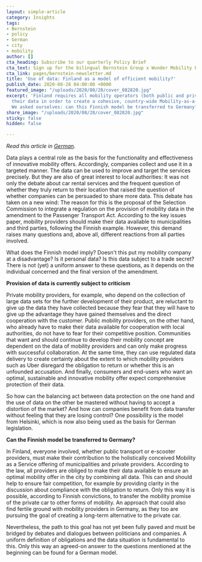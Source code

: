 ```yaml
---
layout: simple-article
category: Insights
tags:
- Bernstein
- policy
- German
- city
- mobility
author: []
cta_heading: Subscribe to our quarterly Policy Brief
cta_text: Sign up for the bilingual Bernstein Group x Wunder Mobility Policy Brief, a quarterly round-up featuring fascinating articles on mobility, tech, the role of cities and regulation.
cta_link: pages/bernstein-newsletter.md
title: 'Use of data: Finland as a model of efficient mobility?'
publish_date: 2020-08-28 04:00:00 +0000
featured_image: "/uploads/2020/08/28/cover_082820.jpg"
excerpt: 'Finland requires all mobility operators (both public and private) to share
  their data in order to create a cohesive, country-wide Mobility-as-a-Service model.
  We asked ourselves: can this Finnish model be transferred to Germany?'
share_image: "/uploads/2020/08/28/cover_082820.jpg"
sticky: false
hidden: false

---
```

_Read this article in_ [_German_](https://bernstein-group.com/de/2020/08/28/nutzung-von-daten-finnland-als-vorbild-effizienter-mobilitaet/).

Data plays a central role as the basis for the functionality and effectiveness of innovative mobility offers. Accordingly, companies collect and use it in a targeted manner. The data can be used to improve and target the services precisely. But they are also of great interest to local authorities: It was not only the debate about car rental services and the frequent question of whether they truly return to their location that raised the question of whether companies can be persuaded to share more data. This debate has taken on a new wind: The reason for this is the proposal of the Selection Commission to integrate a regulation on the provision of mobility data in the amendment to the Passenger Transport Act. According to the key issues paper, mobility providers should make their data available to municipalities and third parties, following the Finnish example. However, this demand raises many questions and, above all, different reactions from all parties involved.

What does the Finnish model imply? Doesn't this put my mobility company at a disadvantage? Is it personal data? Is this data subject to a trade secret? There is not (yet) a uniform answer to these questions, as it depends on the individual concerned and the final version of the amendment.

**Provision of data is currently subject to criticism**

Private mobility providers, for example, who depend on the collection of large data sets for the further development of their product, are reluctant to give up the data they have collected because they fear that they will have to give up the advantage they have gained themselves and the direct cooperation with the customer. Public mobility providers, on the other hand, who already have to make their data available for cooperation with local authorities, do not have to fear for their competitive position. Communities that want and should continue to develop their mobility concept are dependent on the data of mobility providers and can only make progress with successful collaboration. At the same time, they can use regulated data delivery to create certainty about the extent to which mobility providers such as Uber disregard the obligation to return or whether this is an unfounded accusation. And finally, consumers and end-users who want an optimal, sustainable and innovative mobility offer expect comprehensive protection of their data.

So how can the balancing act between data protection on the one hand and the use of data on the other be mastered without having to accept a distortion of the market? And how can companies benefit from data transfer without feeling that they are losing control? One possibility is the model from Helsinki, which is now also being used as the basis for German legislation.

**Can the Finnish model be transferred to Germany?**

In Finland, everyone involved, whether public transport or e-scooter providers, must make their contribution to the holistically conceived Mobility as a Service offering of municipalities and private providers. According to the law, all providers are obliged to make their data available to ensure an optimal mobility offer in the city by combining all data. This can and should help to ensure fair competition, for example by providing clarity in the discussion about compliance with the obligation to return. Only this way it is possible, according to Finnish convictions, to transfer the mobility promise of the private car to other forms of mobility. An approach that could also find fertile ground with mobility providers in Germany, as they too are pursuing the goal of creating a long-term alternative to the private car.

Nevertheless, the path to this goal has not yet been fully paved and must be bridged by debates and dialogues between politicians and companies. A uniform definition of obligations and the data situation is fundamental to this. Only this way an agreed-on answer to the questions mentioned at the beginning can be found for a German model.